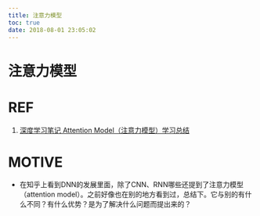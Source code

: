 ```yaml
---
title: 注意力模型
toc: true
date: 2018-08-01 23:05:02
---
```

# 注意力模型

# REF

1. [深度学习笔记 Attention Model（注意力模型）学习总结](https://blog.csdn.net/mpk_no1/article/details/72862348)



# MOTIVE

* 在知乎上看到DNN的发展里面，除了CNN、RNN哪些还提到了注意力模型（attention model）。之前好像也在别的地方看到过，总结下。它与别的有什么不同？有什么优势？是为了解决什么问题而提出来的？
